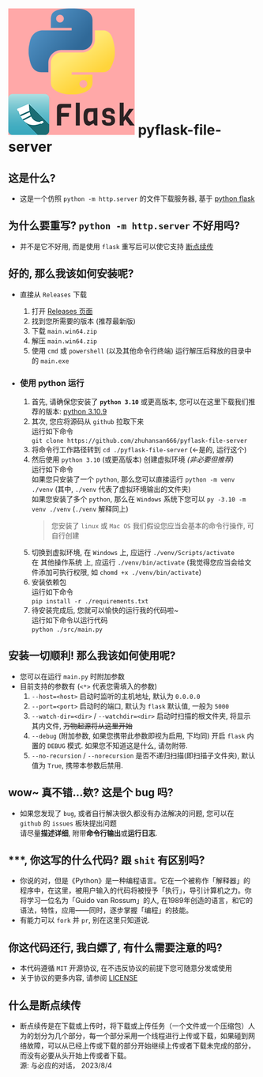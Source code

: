 # ![image](./icon.png) pyflask-file-server

## 这是什么?
* 这是一个仿照 `python -m http.server` 的文件下载服务器, 基于 [python flask](https://flask.palletsprojects.com/)

## 为什么要重写? `python -m http.server` 不好用吗?
* 并不是它不好用, 而是使用 `flask` 重写后可以使它支持 [断点续传](#什么是断点续传)

## 好的, 那么我该如何安装呢?
* 直接从 `Releases` 下载
  1. 打开 [Releases 页面](https://github.com/zhuhansan666/pyflask-file-server/releases)
  2. 找到您所需要的版本 (推荐最新版)
  3. 下载 `main.win64.zip`
  4. 解压 `main.win64.zip`
  5. 使用 `cmd` 或 `powershell` (以及其他命令行终端) 运行解压后释放的目录中的 `main.exe`

* ### 使用 python 运行
  1. 首先, 请确保您安装了 **`python 3.10`** 或更高版本, 您可以在这里下载我们推荐的版本: [python 3.10.9](https://www.python.org/downloads/release/python-3109/)
  2. 其次, 您应将源码从 `github` 拉取下来
  <br> 运行如下命令
  <br> `git clone https://github.com/zhuhansan666/pyflask-file-server`
  1. 将命令行工作路径转到 `cd ./pyflask-file-server` (←是的, 运行这个)
  2. 然后使用 `python 3.10` (或更高版本) 创建虚拟环境 *(非必要但推荐)*
  <br> 运行如下命令
  <br> 如果您只安装了一个 `python`, 那么您可以直接运行 `python -m venv ./venv` (其中, `./venv` 代表了虚拟环境输出的文件夹)
  <br> 如果您安装了多个 `python`, 那么在 `Windows` 系统下您可以 `py -3.10 -m venv ./venv` (`./venv` 解释同上)
      > 您安装了 `linux` 或 `Mac OS` 我们假设您应当会基本的命令行操作, 可自行创建
  1. 切换到虚拟环境, 在 `Windows` 上, 应运行 `./venv/Scripts/activate`
  <br> 在 其他操作系统 上, 应运行 `./venv/bin/activate` (我觉得您应当会给文件添加可执行权限, 如 `chomd +x ./venv/bin/activate`)
  1. 安装依赖包
  <br> 运行如下命令
  <br> `pip install -r ./requirements.txt`
  1. 待安装完成后, 您就可以愉快的运行我的代码啦~
  <br> 运行如下命令以运行代码
  <br> `python ./src/main.py`

## 安装一切顺利! 那么我该如何使用呢?
* 您可以在运行 `main.py` 时附加参数
* 目前支持的参数有 (`<*>` 代表您需填入的参数)
    1. `--host=<host>` 启动时监听的主机地址, 默认为 `0.0.0.0` 
    2. `--port=<port>` 启动时的端口, 默认为 `flask` 默认值, 一般为 `5000`
    3. `--watch-dir=<dir>` / `--watchdir=<dir>` 启动时扫描的根文件夹, 将显示其内文件, ~~万物起源将从这里开始~~
    4. `--debug` (附加参数, 如果您携带此参数即视为启用, 下均同) 开启 `flask` 内置的 `DEBUG` 模式. 如果您不知道这是什么, 请勿附带.
    5. `--no-recursion` / `--norecursion` 是否不递归扫描(即扫描子文件夹), 默认值为 `True`, 携带本参数后禁用.

## wow~ 真不错...欸? 这是个 bug 吗?
* 如果您发现了 `bug`, 或者自行解决很久都没有办法解决的问题, 您可以在 `github` 的 `issues` 板块提出问题
<br> 请尽量**描述详细**, 附带**命令行输出**或**运行日志**.

## ***, 你这写的什么代码? 跟 `shit` 有区别吗?
* 你说的对，但是《Python》是一种编程语言。它在一个被称作「解释器」的程序中，在这里，被用户输入的代码将被授予「执行」，导引计算机之力。你将学习一位名为「Guido van Rossum」的人, 在1989年创造的语言，和它的语法，特性，应用——同时，逐步掌握「编程」的技能。
* 有能力可以 `fork` 并 `pr`, 别在这里只知道说.

## 你这代码还行, 我白嫖了, 有什么需要注意的吗?
* 本代码遵循 `MIT` 开源协议, 在不违反协议的前提下您可随意分发或使用
* 关于协议的更多内容, 请参阅 [LICENSE](./LICENSE)

## 什么是断点续传
* 断点续传是在下载或上传时，将下载或上传任务（一个文件或一个压缩包）人为的划分为几个部分，每一个部分采用一个线程进行上传或下载，如果碰到网络故障，可以从已经上传或下载的部分开始继续上传或者下载未完成的部分，而没有必要从头开始上传或者下载。
<br> 源: 与必应的对话， 2023/8/4
